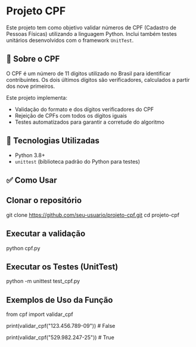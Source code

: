# Projeto CPF

Este projeto tem como objetivo validar números de CPF (Cadastro de Pessoas Físicas) utilizando a linguagem Python. Inclui também testes unitários desenvolvidos com o framework `UnitTest`.

## 🧾 Sobre o CPF

O CPF é um número de 11 dígitos utilizado no Brasil para identificar contribuintes. Os dois últimos dígitos são verificadores, calculados a partir dos nove primeiros.

Este projeto implementa:

- Validação do formato e dos dígitos verificadores do CPF
- Rejeição de CPFs com todos os dígitos iguais
- Testes automatizados para garantir a corretude do algoritmo

## 🚀 Tecnologias Utilizadas

- Python 3.8+
- `unittest` (biblioteca padrão do Python para testes)

## ✅ Como Usar

## Clonar o repositório

git clone https://github.com/seu-usuario/projeto-cpf.git
cd projeto-cpf

## Executar a validação
python cpf.py

## Executar os Testes (UnitTest)
python -m unittest test_cpf.py

## Exemplos de Uso da Função
from cpf import validar_cpf

print(validar_cpf("123.456.789-09"))  # False

print(validar_cpf("529.982.247-25"))  # True
